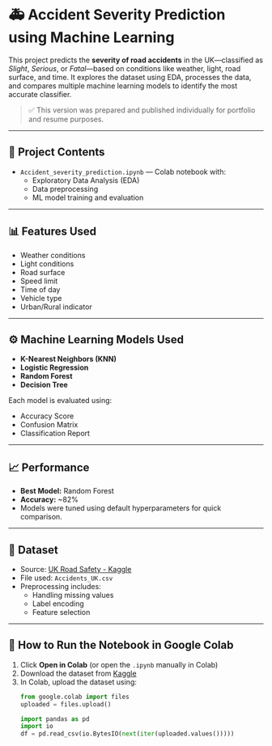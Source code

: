 # 🚑 Accident Severity Prediction using Machine Learning

This project predicts the **severity of road accidents** in the UK—classified as *Slight*, *Serious*, or *Fatal*—based on conditions like weather, light, road surface, and time. It explores the dataset using EDA, processes the data, and compares multiple machine learning models to identify the most accurate classifier.

> ✅ This version was prepared and published individually for portfolio and resume purposes.

---

## 📂 Project Contents

- `Accident_severity_prediction.ipynb` — Colab notebook with:
  - Exploratory Data Analysis (EDA)
  - Data preprocessing
  - ML model training and evaluation

---

## 📊 Features Used

- Weather conditions  
- Light conditions  
- Road surface  
- Speed limit  
- Time of day  
- Vehicle type  
- Urban/Rural indicator

---

## ⚙️ Machine Learning Models Used

- **K-Nearest Neighbors (KNN)**
- **Logistic Regression**
- **Random Forest**
- **Decision Tree**

Each model is evaluated using:
- Accuracy Score
- Confusion Matrix
- Classification Report

---

## 📈 Performance

- **Best Model:** Random Forest  
- **Accuracy:** ~82%  
- Models were tuned using default hyperparameters for quick comparison.

---

## 🧠 Dataset

- Source: [UK Road Safety - Kaggle](https://www.kaggle.com/datasets/saurabhshahane/uk-road-safety-accidents-and-vehicles)
- File used: `Accidents_UK.csv`
- Preprocessing includes:
  - Handling missing values
  - Label encoding
  - Feature selection

---

## 🧪 How to Run the Notebook in Google Colab

1. Click **Open in Colab** (or open the `.ipynb` manually in Colab)
2. Download the dataset from [Kaggle](https://www.kaggle.com/datasets/saurabhshahane/uk-road-safety-accidents-and-vehicles)
3. In Colab, upload the dataset using:
   ```python
   from google.colab import files
   uploaded = files.upload()

   import pandas as pd
   import io
   df = pd.read_csv(io.BytesIO(next(iter(uploaded.values()))))

